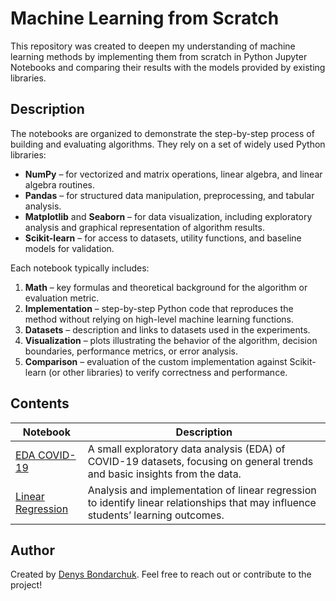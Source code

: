 # Machine Learning from Scratch

This repository was created to deepen my understanding of machine learning methods by implementing them from scratch in Python Jupyter Notebooks and comparing their results with the models provided by existing libraries.

## Description

The notebooks are organized to demonstrate the step-by-step process of building and evaluating algorithms. They rely on a set of widely used Python libraries:

- **NumPy** – for vectorized and matrix operations, linear algebra, and linear algebra routines.
- **Pandas** – for structured data manipulation, preprocessing, and tabular analysis.
- **Matplotlib** and **Seaborn** – for data visualization, including exploratory analysis and graphical representation of algorithm results.
- **Scikit-learn** – for access to datasets, utility functions, and baseline models for validation.

Each notebook typically includes:

1. **Math** – key formulas and theoretical background for the algorithm or evaluation metric.
2. **Implementation** – step-by-step Python code that reproduces the method without relying on high-level machine learning functions.
3. **Datasets** – description and links to datasets used in the experiments.
4. **Visualization** – plots illustrating the behavior of the algorithm, decision boundaries, performance metrics, or error analysis.
5. **Comparison** – evaluation of the custom implementation against Scikit-learn (or other libraries) to verify correctness and performance.

## Contents

| Notebook | Description |
|----------|-------------|
| [EDA COVID-19](notebooks/01_eda_covid19.ipynb) | A small exploratory data analysis (EDA) of COVID-19 datasets, focusing on general trends and basic insights from the data. |
| [Linear Regression](notebooks/02_linear_regression.ipynb) | Analysis and implementation of linear regression to identify linear relationships that may influence students’ learning outcomes. |

## Author

Created by [Denys Bondarchuk](https://github.com/thejvdev). Feel free to reach out or contribute to the project!
